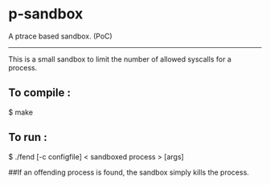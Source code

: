 # p-sandbox
A ptrace based sandbox. (PoC)

--------------------------------


This is a small sandbox to limit the number of allowed syscalls for a process.


## To compile :

$ make


## To run :

$ ./fend [-c configfile] < sandboxed process > [args]


##If an offending process is found, the sandbox simply kills the process.
